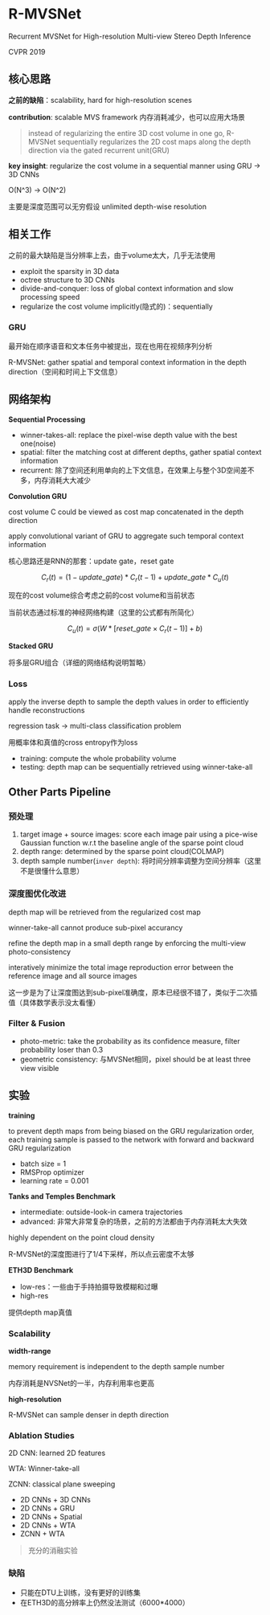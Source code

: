 # R-MVSNet

Recurrent MVSNet for High-resolution Multi-view Stereo Depth Inference

CVPR 2019

## 核心思路

**之前的缺陷**：scalability, hard for high-resolution scenes

**contribution**: scalable MVS framework 内存消耗减少，也可以应用大场景

> instead of regularizing the entire 3D cost volume in one go, R-MVSNet sequentially regularizes the 2D cost maps along the depth direction via the gated recurrent unit(GRU)

**key insight**: regularize the cost volume in a sequential manner using GRU → 3D CNNs

O(N^3) → O(N^2)

主要是深度范围可以无穷假设 unlimited depth-wise resolution

## 相关工作

之前的最大缺陷是当分辨率上去，由于volume太大，几乎无法使用

- exploit the sparsity in 3D data
- octree structure to 3D CNNs
- divide-and-conquer: loss of global context information and slow processing speed
- regularize the cost volume implicitly(隐式的)：sequentially

### GRU

最开始在顺序语音和文本任务中被提出，现在也用在视频序列分析

R-MVSNet: gather spatial and temporal context information in the depth direction（空间和时间上下文信息）

## 网络架构

**Sequential Processing**

- winner-takes-all: replace the pixel-wise depth value with the best one(noise)
- spatial: filter the matching cost at different depths, gather spatial context information
- recurrent: 除了空间还利用单向的上下文信息，在效果上与整个3D空间差不多，内存消耗大大减少

**Convolution GRU**

cost volume C could be viewed as cost map concatenated in the depth direction

apply convolutional variant of GRU to aggregate such temporal context information

核心思路还是RNN的那套：update gate，reset gate

$$C_r(t) = (1-update\_gate) * C_r(t-1) + update\_gate * C_u(t)$$

现在的cost volume综合考虑之前的cost volume和当前状态

当前状态通过标准的神经网络构建（这里的公式都有所简化）

$$C_u(t) = \sigma(W * [reset\_gate \times C_r(t-1)] + b)$$

**Stacked GRU**

将多层GRU组合（详细的网络结构说明暂略）

### Loss

apply the inverse depth to sample the depth values in order to efficiently handle reconstructions

regression task → multi-class classification problem

用概率体和真值的cross entropy作为loss

- training: compute the whole probability volume
- testing: depth map can be sequentially retrieved using winner-take-all

## Other Parts Pipeline

### 预处理

1. target image + source images: score each image pair using a  pice-wise Gaussian function w.r.t the baseline angle of the sparse point cloud
2. depth range: determined by the sparse point cloud(COLMAP)
3. depth sample number(`inver depth`): 将时间分辨率调整为空间分辨率（这里不是很懂什么意思）

### 深度图优化改进

depth map will be retrieved from the regularized cost map

winner-take-all cannot produce sub-pixel accurancy

refine the depth map in a small depth range by enforcing the multi-view photo-consistency

interatively minimize the total image reproduction error between the reference image and all source images

这一步是为了让深度图达到sub-pixel准确度，原本已经很不错了，类似于二次插值（具体数学表示没太看懂）

### Filter & Fusion

- photo-metric: take the probability as  its confidence measure, filter probability loser than 0.3
- geometric consistency: 与MVSNet相同，pixel should be at least three view visible

## 实验

**training**

to prevent depth maps from being biased on the GRU regularization order, each training sample is passed to the network with forward and backward GRU regularization

- batch size = 1
- RMSProp optimizer
- learning rate = 0.001

**Tanks and Temples Benchmark**

- intermediate: outside-look-in camera trajectories
- advanced: 非常大非常复杂的场景，之前的方法都由于内存消耗太大失效

highly dependent on the point cloud density

R-MVSNet的深度图进行了1/4下采样，所以点云密度不太够

**ETH3D Benchmark**

- low-res：一些由于手持拍摄导致模糊和过曝
- high-res

提供depth map真值

### Scalability

**width-range**

memory requirement is independent to the depth sample number

内存消耗是NVSNet的一半，内存利用率也更高

**high-resolution**

R-MVSNet can sample denser in depth direction

### Ablation Studies

2D CNN: learned 2D features

WTA: Winner-take-all

ZCNN: classical plane sweeping

- 2D CNNs + 3D CNNs
- 2D CNNs + GRU
- 2D CNNs + Spatial
- 2D CNNs + WTA
- ZCNN + WTA

> 充分的消融实验

### 缺陷

- 只能在DTU上训练，没有更好的训练集
- 在ETH3D的高分辨率上仍然没法测试（6000*4000）